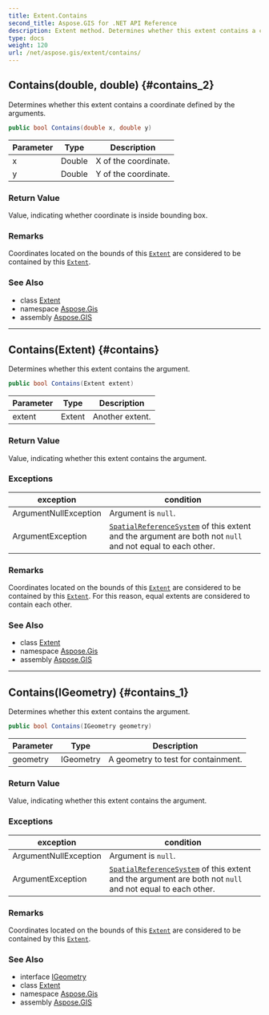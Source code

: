 ```yaml
---
title: Extent.Contains
second_title: Aspose.GIS for .NET API Reference
description: Extent method. Determines whether this extent contains a coordinate defined by the arguments.
type: docs
weight: 120
url: /net/aspose.gis/extent/contains/
---
```

## Contains(double, double) {#contains_2}

Determines whether this extent contains a coordinate defined by the arguments.

```csharp
public bool Contains(double x, double y)
```

| Parameter | Type | Description |
| --- | --- | --- |
| x | Double | X of the coordinate. |
| y | Double | Y of the coordinate. |

### Return Value

Value, indicating whether coordinate is inside bounding box.

### Remarks

Coordinates located on the bounds of this [`Extent`](../) are considered to be contained by this [`Extent`](../).

### See Also

* class [Extent](../)
* namespace [Aspose.Gis](../../extent/)
* assembly [Aspose.GIS](../../../)

---

## Contains(Extent) {#contains}

Determines whether this extent contains the argument.

```csharp
public bool Contains(Extent extent)
```

| Parameter | Type | Description |
| --- | --- | --- |
| extent | Extent | Another extent. |

### Return Value

Value, indicating whether this extent contains the argument.

### Exceptions

| exception | condition |
| --- | --- |
| ArgumentNullException | Argument is `null`. |
| ArgumentException | [`SpatialReferenceSystem`](../spatialreferencesystem/) of this extent and the argument are both not `null` and not equal to each other. |

### Remarks

Coordinates located on the bounds of this [`Extent`](../) are considered to be contained by this [`Extent`](../). For this reason, equal extents are considered to contain each other.

### See Also

* class [Extent](../)
* namespace [Aspose.Gis](../../extent/)
* assembly [Aspose.GIS](../../../)

---

## Contains(IGeometry) {#contains_1}

Determines whether this extent contains the argument.

```csharp
public bool Contains(IGeometry geometry)
```

| Parameter | Type | Description |
| --- | --- | --- |
| geometry | IGeometry | A geometry to test for containment. |

### Return Value

Value, indicating whether this extent contains the argument.

### Exceptions

| exception | condition |
| --- | --- |
| ArgumentNullException | Argument is `null`. |
| ArgumentException | [`SpatialReferenceSystem`](../spatialreferencesystem/) of this extent and the argument are both not `null` and not equal to each other. |

### Remarks

Coordinates located on the bounds of this [`Extent`](../) are considered to be contained by this [`Extent`](../).

### See Also

* interface [IGeometry](../../../aspose.gis.geometries/igeometry/)
* class [Extent](../)
* namespace [Aspose.Gis](../../extent/)
* assembly [Aspose.GIS](../../../)


